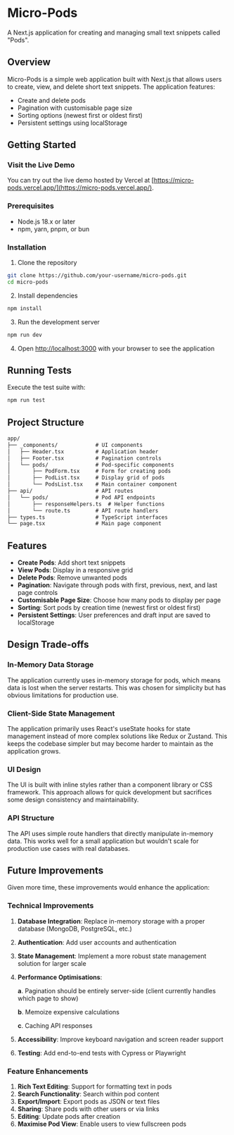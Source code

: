 # Micro-Pods

A Next.js application for creating and managing small text snippets called "Pods".

## Overview

Micro-Pods is a simple web application built with Next.js that allows users to create, view, and delete short text snippets. The application features:

- Create and delete pods
- Pagination with customisable page size
- Sorting options (newest first or oldest first)
- Persistent settings using localStorage

## Getting Started

### Visit the Live Demo
You can try out the live demo hosted by Vercel at [https://micro-pods.vercel.app/](https://micro-pods.vercel.app/).

### Prerequisites

- Node.js 18.x or later
- npm, yarn, pnpm, or bun

### Installation

1. Clone the repository

```bash
git clone https://github.com/your-username/micro-pods.git
cd micro-pods
```

2. Install dependencies

```bash
npm install
```

3. Run the development server

```bash
npm run dev
```

4. Open [http://localhost:3000](http://localhost:3000) with your browser to see the application

## Running Tests

Execute the test suite with:

```bash
npm run test
```

## Project Structure

```txt
app/
├── _components/            # UI components
│   ├── Header.tsx          # Application header
│   ├── Footer.tsx          # Pagination controls
│   └── pods/               # Pod-specific components
│       ├── PodForm.tsx     # Form for creating pods
│       ├── PodList.tsx     # Display grid of pods
│       └── PodsList.tsx    # Main container component
├── api/                    # API routes
│   └── pods/               # Pod API endpoints
│       ├── responseHelpers.ts  # Helper functions
│       └── route.ts        # API route handlers
├── types.ts                # TypeScript interfaces
└── page.tsx                # Main page component
```

## Features

- **Create Pods**: Add short text snippets
- **View Pods**: Display in a responsive grid
- **Delete Pods**: Remove unwanted pods
- **Pagination**: Navigate through pods with first, previous, next, and last page controls
- **Customisable Page Size**: Choose how many pods to display per page
- **Sorting**: Sort pods by creation time (newest first or oldest first)
- **Persistent Settings**: User preferences and draft input are saved to localStorage

## Design Trade-offs

### In-Memory Data Storage

The application currently uses in-memory storage for pods, which means data is lost when the server restarts. This was chosen for simplicity but has obvious limitations for production use.

### Client-Side State Management

The application primarily uses React's useState hooks for state management instead of more complex solutions like Redux or Zustand. This keeps the codebase simpler but may become harder to maintain as the application grows.

### UI Design

The UI is built with inline styles rather than a component library or CSS framework. This approach allows for quick development but sacrifices some design consistency and maintainability.

### API Structure

The API uses simple route handlers that directly manipulate in-memory data. This works well for a small application but wouldn't scale for production use cases with real databases.

## Future Improvements

Given more time, these improvements would enhance the application:

### Technical Improvements

1. **Database Integration**: Replace in-memory storage with a proper database (MongoDB, PostgreSQL, etc.)
2. **Authentication**: Add user accounts and authentication
3. **State Management**: Implement a more robust state management solution for larger scale
4. **Performance Optimisations**:

   **a**. Pagination should be entirely server-side (client currently handles which page to show)
   
   **b**. Memoize expensive calculations
   
   **c**. Caching API responses
   
6. **Accessibility**: Improve keyboard navigation and screen reader support
7. **Testing**: Add end-to-end tests with Cypress or Playwright

### Feature Enhancements

1. **Rich Text Editing**: Support for formatting text in pods
2. **Search Functionality**: Search within pod content
3. **Export/Import**: Export pods as JSON or text files
4. **Sharing**: Share pods with other users or via links
5. **Editing**: Update pods after creation
6. **Maximise Pod View**: Enable users to view fullscreen pods
